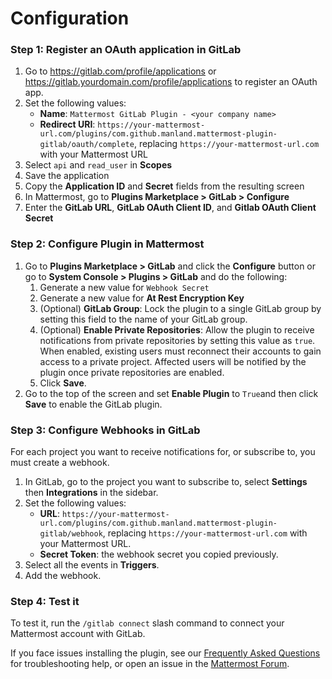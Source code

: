 # Configuration

### Step 1: Register an OAuth application in GitLab

1. Go to https://gitlab.com/profile/applications or https://gitlab.yourdomain.com/profile/applications to register an OAuth app.
2. Set the following values:
   - **Name**: `Mattermost GitLab Plugin - <your company name>`
   - **Redirect URI**: `https://your-mattermost-url.com/plugins/com.github.manland.mattermost-plugin-gitlab/oauth/complete`, replacing `https://your-mattermost-url.com` with your Mattermost URL
3. Select `api` and `read_user` in **Scopes**
4. Save the application
5. Copy the **Application ID** and **Secret** fields from the resulting screen
6. In Mattermost, go to **Plugins Marketplace > GitLab > Configure**
7. Enter the **GitLab URL**, **GitLab OAuth Client ID**, and **Gitlab OAuth Client Secret**

### Step 2: Configure Plugin in Mattermost

1. Go to **Plugins Marketplace &gt; GitLab** and click the **Configure** button or go to **System Console > Plugins > GitLab** and do the following:
   1. Generate a new value for  `Webhook Secret` 
   2. Generate a new value for **At Rest Encryption Key**
     3. (Optional) **GitLab Group**: Lock the plugin to a single GitLab group by setting this field to the name of your GitLab group.
     4. (Optional) **Enable Private Repositories**: Allow the plugin to receive notifications from private repositories by setting this value as `true`. When enabled, existing users must reconnect their accounts to gain access to a private project. Affected users will be notified by the plugin once private repositories are enabled.
   5. Click **Save**.
2. Go to the top of the screen and set **Enable Plugin** to `True`and then click **Save** to enable the GitLab plugin.

### Step 3: Configure Webhooks in GitLab

For each project you want to receive notifications for, or subscribe to, you must create a webhook.

1. In GitLab, go to the project you want to subscribe to, select **Settings** then **Integrations** in the sidebar.
2. Set the following values:
   - **URL**: `https://your-mattermost-url.com/plugins/com.github.manland.mattermost-plugin-gitlab/webhook`, replacing `https://your-mattermost-url.com` with your Mattermost URL.
   - **Secret Token**: the webhook secret you copied previously.
3. Select all the events in **Triggers**.
4. Add the webhook.

### Step 4: Test it

To test it, run the `/gitlab connect` slash command to connect your Mattermost account with GitLab.



If you face issues installing the plugin, see our [Frequently Asked Questions]() for troubleshooting help, or open an issue in the [Mattermost Forum](http://forum.mattermost.org).
